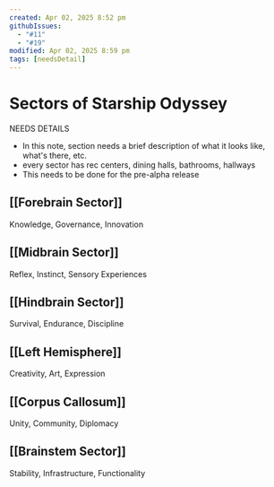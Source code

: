 ```yaml
---
created: Apr 02, 2025 8:52 pm
githubIssues:
  - "#11"
  - "#19"
modified: Apr 02, 2025 8:59 pm
tags: [needsDetail]
---
```


# Sectors of Starship Odyssey

NEEDS DETAILS
- In this note, section needs a brief description of what it looks like, what's there, etc. 
- every sector has rec centers, dining halls, bathrooms, hallways
- This needs to be done for the pre-alpha release

## [[Forebrain Sector]]

Knowledge, Governance, Innovation

## [[Midbrain Sector]]

Reflex, Instinct, Sensory Experiences

## [[Hindbrain Sector]]

Survival, Endurance, Discipline

## [[Left Hemisphere]]

Creativity, Art, Expression

## [[Corpus Callosum]]

Unity, Community, Diplomacy

## [[Brainstem Sector]]

Stability, Infrastructure, Functionality